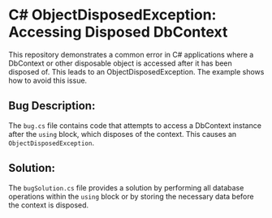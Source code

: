 # C# ObjectDisposedException: Accessing Disposed DbContext

This repository demonstrates a common error in C# applications where a DbContext or other disposable object is accessed after it has been disposed of. This leads to an ObjectDisposedException.  The example shows how to avoid this issue.

## Bug Description:

The `bug.cs` file contains code that attempts to access a DbContext instance after the `using` block, which disposes of the context. This causes an `ObjectDisposedException`.

## Solution:

The `bugSolution.cs` file provides a solution by performing all database operations within the `using` block or by storing the necessary data before the context is disposed.